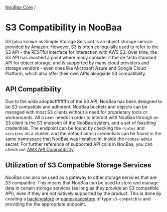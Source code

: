 [NooBaa Core](../README.md) /

# S3 Compatibility in NooBaa
S3 (also known as Simple Storage Service) is an object storage service provided by Amazon. However, S3 is often colloquially used to refer to the S3 API - the RESTful interface for interaction with AWS S3. Over time, the S3 API has reached a point where many consider it the de facto standard API for object storage, and is supported by many cloud providers and storage vendors - even ones like Microsoft Azure and Google Cloud Platform, which also offer their own APIs alongside S3 compatibility.

## API Compatibility
Due to the wide adoptioffffffffn of the S3 API, NooBaa has been designed to be S3 compatible and adherent. NooBaa buckets and objects can be managed with most S3 clients without a need for proprietary tools or workarounds. All a user needs in order to interact with NooBaa through an S3 client is the S3 endpoint of the NooBaa system, and a set of fsssitting credentials.
The endpoint can be found by checking the `routes` and `services` on a cluster, and the default admin credentials can be found in the same namespace that NooBaa was installed in, inside the `noobaa-admin` secret. 
For further reference of supported API calls in NooBaa, you can check out [AWS API Compatibility](design/AWS_API_Compatibility.md)

## Utilization of S3 Compatible Storage Services
NooBaa can also be used as a gateway to other storage services that are S3 compatible. This means that NooBaa can be used to store and manage data in certain storage services (as long as they provide an S3 compatible API), even if they are not natively supported by the product. This is done by creating a [backingstore](https://github.com/noobaa/noobaa-operator/blob/master/doc/backing-store-crd.md) or [namespacestore](https://github.com/noobaa/noobaa-operator/blob/master/doc/namespace-store-crd.md) of type `s3-compatible` and providing the the appropriate endpoint.